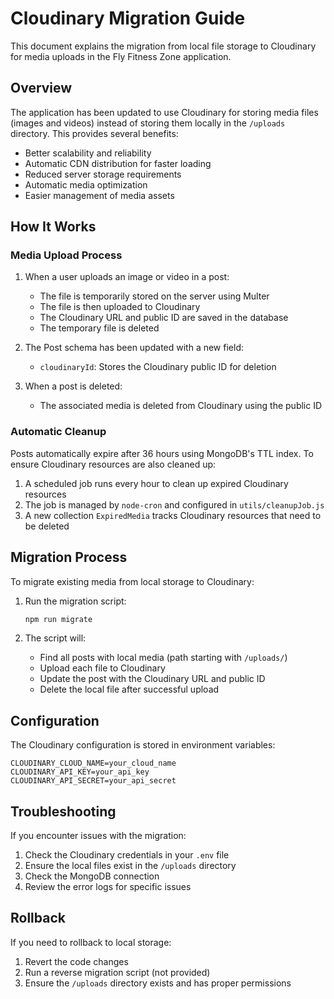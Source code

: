 # Cloudinary Migration Guide

This document explains the migration from local file storage to Cloudinary for media uploads in the Fly Fitness Zone application.

## Overview

The application has been updated to use Cloudinary for storing media files (images and videos) instead of storing them locally in the `/uploads` directory. This provides several benefits:

- Better scalability and reliability
- Automatic CDN distribution for faster loading
- Reduced server storage requirements
- Automatic media optimization
- Easier management of media assets

## How It Works

### Media Upload Process

1. When a user uploads an image or video in a post:
   - The file is temporarily stored on the server using Multer
   - The file is then uploaded to Cloudinary
   - The Cloudinary URL and public ID are saved in the database
   - The temporary file is deleted

2. The Post schema has been updated with a new field:
   - `cloudinaryId`: Stores the Cloudinary public ID for deletion

3. When a post is deleted:
   - The associated media is deleted from Cloudinary using the public ID

### Automatic Cleanup

Posts automatically expire after 36 hours using MongoDB's TTL index. To ensure Cloudinary resources are also cleaned up:

1. A scheduled job runs every hour to clean up expired Cloudinary resources
2. The job is managed by `node-cron` and configured in `utils/cleanupJob.js`
3. A new collection `ExpiredMedia` tracks Cloudinary resources that need to be deleted

## Migration Process

To migrate existing media from local storage to Cloudinary:

1. Run the migration script:
   ```bash
   npm run migrate
   ```

2. The script will:
   - Find all posts with local media (path starting with `/uploads/`)
   - Upload each file to Cloudinary
   - Update the post with the Cloudinary URL and public ID
   - Delete the local file after successful upload

## Configuration

The Cloudinary configuration is stored in environment variables:

```
CLOUDINARY_CLOUD_NAME=your_cloud_name
CLOUDINARY_API_KEY=your_api_key
CLOUDINARY_API_SECRET=your_api_secret
```

## Troubleshooting

If you encounter issues with the migration:

1. Check the Cloudinary credentials in your `.env` file
2. Ensure the local files exist in the `/uploads` directory
3. Check the MongoDB connection
4. Review the error logs for specific issues

## Rollback

If you need to rollback to local storage:

1. Revert the code changes
2. Run a reverse migration script (not provided)
3. Ensure the `/uploads` directory exists and has proper permissions